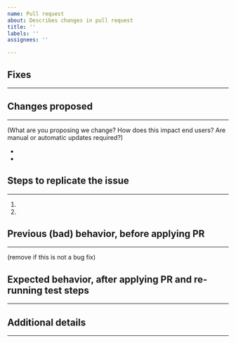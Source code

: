 ```yaml
---
name: Pull request
about: Describes changes in pull request
title: ''
labels: ''
assignees: ''

---
```


## Fixes # 
--------

## Changes proposed
---------
(What are you proposing we change? How does this impact end users? Are manual or automatic updates required?)

-
-

## Steps to replicate the issue
----------
1. 
2. 

## Previous (bad) behavior, before applying PR
----------
(remove if this is not a bug fix)

## Expected behavior, after applying PR and re-running test steps
-----------

## Additional details
-----------
